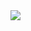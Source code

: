 <img src="https://capsule-render.vercel.app/api?type=venom&color=auto&height=300&section=header&text=Welcome%20to%nMinyeop%20Lee%20github&fontSize=90" />
